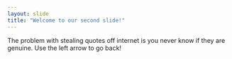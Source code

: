 ```yaml
---
layout: slide
title: "Welcome to our second slide!"
---
```

The problem with stealing quotes off internet is you never know if they are genuine.
Use the left arrow to go back!
